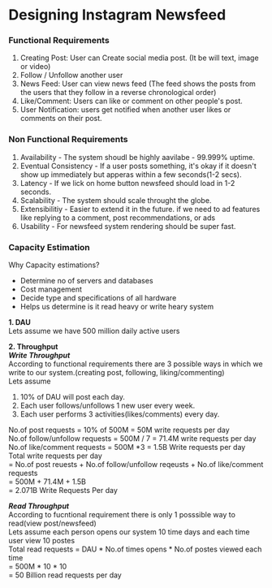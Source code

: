 # Designing Instagram Newsfeed

### Functional Requirements
1. Creating Post: User can Create social media post. (It be will text, image or video)
2. Follow / Unfollow another user
3. News Feed: User can view news feed (The feed shows the posts from the users that they follow in a reverse chronological order)
4. Like/Comment: Users can like or comment on other people's post.
5. User Notification: users get notified when another user likes or comments on their post.

### Non Functional Requirements
1. Availability - The system shoudl be highly aavilabe - 99.999% uptime.  
2. Eventual Consistency - If a user posts something, it's okay if it doesn't show up immediately but apperas within a few seconds(1-2 secs).  
3. Latency - If we lick on home button newsfeed should load in 1-2 seconds.  
4. Scalability - The system should scale throught the globe.
5. Extensibilitiy -  Easier to extend it in the future. if we need to ad features like replying to a comment, post recommendations, or ads
6. Usability - For newsfeed system rendering should be super fast.

### Capacity Estimation
Why Capacity estimations?  
- Determine no of servers and databases
- Cost management
- Decide type and specifications of all hardware
- Helps us determine is it read heavy or write heary system

**1. DAU**  
Lets assume we have 500 million daily active users  

**2. Throughput**  
***Write Throughput***  
According to functional requirements there are 3 possible ways in which we write to our system.(creating post, following, liking/commenting)  
Lets assume  
1. 10% of DAU will post each day.
2. Each user follows/unfollows 1 new user every week.
3. Each user performs 3 activities(likes/comments) every day.
  
No.of post requests = 10% of 500M = 50M write requests per day  
No.of follow/unfollow requests = 500M / 7 = 71.4M write requests per day  
No.of like/comment requests = 500M *3 = 1.5B Write requests per day  
Total write requests per day  
= No.of post reuests + No.of follow/unfollow reqeusts + No.of like/comment requests  
= 500M + 71.4M + 1.5B  
= 2.071B Write Requests Per day


  
***Read Throughput***  
According to fucntional requirement there is only 1 posssible way to read(view post/newsfeed)  
Lets assume each person opens our system 10 time days  and each time user view 10 postes  
Total read requests = DAU * No.of times opens * No.of postes viewed each time  
                    = 500M * 10 * 10  
                    = 50 Billion read requests per day  



